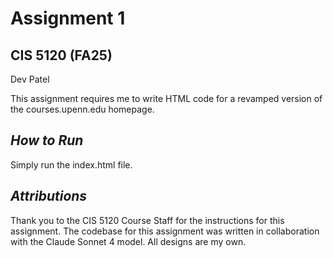 # Assignment 1 
## CIS 5120 (FA25)
Dev Patel

This assignment requires me to write HTML code for a revamped version of the courses.upenn.edu homepage. 

## _How to Run_
Simply run the index.html file.

## _Attributions_
Thank you to the CIS 5120 Course Staff for the instructions for this assignment. The codebase for this assignment was written in collaboration with the Claude Sonnet 4 model. All designs are my own.